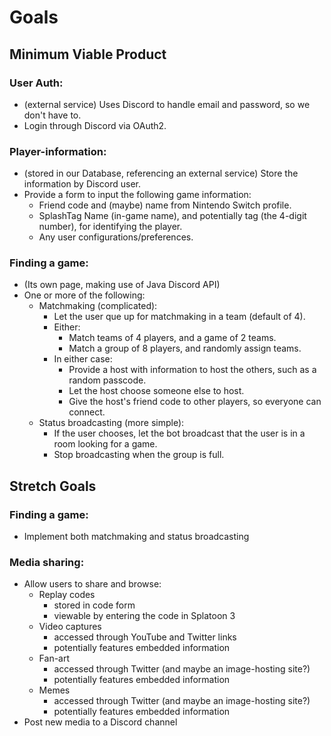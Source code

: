 # Goals

## Minimum Viable Product

### User Auth:
- (external service) Uses Discord to handle email and password, so we don't have to.
- Login through Discord via OAuth2.

### Player-information:
- (stored in our Database, referencing an external service) Store the information by Discord user.
- Provide a form to input the following game information:
  - Friend code and (maybe) name from Nintendo Switch profile.
  - SplashTag Name (in-game name), and potentially tag (the 4-digit number), for identifying the player.
  - Any user configurations/preferences.

### Finding a game:
- (Its own page, making use of Java Discord API)
- One or more of the following:
  - Matchmaking (complicated):
    - Let the user que up for matchmaking in a team (default of 4).
    - Either:
      - Match teams of 4 players, and a game of 2 teams.
      - Match a group of 8 players, and randomly assign teams.
    - In either case:
      - Provide a host with information to host the others, such as a random passcode.
      - Let the host choose someone else to host.
      - Give the host's friend code to other players, so everyone can connect.
  - Status broadcasting (more simple):
    - If the user chooses, let the bot broadcast that the user is in a room looking for a game.
    - Stop broadcasting when the group is full.

## Stretch Goals
### Finding a game:
- Implement both matchmaking and status broadcasting

### Media sharing:
- Allow users to share and browse:
  - Replay codes
    - stored in code form
    - viewable by entering the code in Splatoon 3
  - Video captures
    - accessed through YouTube and Twitter links
    - potentially features embedded information
  - Fan-art
    - accessed through Twitter (and maybe an image-hosting site?)
    - potentially features embedded information
  - Memes
    - accessed through Twitter (and maybe an image-hosting site?)
    - potentially features embedded information
- Post new media to a Discord channel
